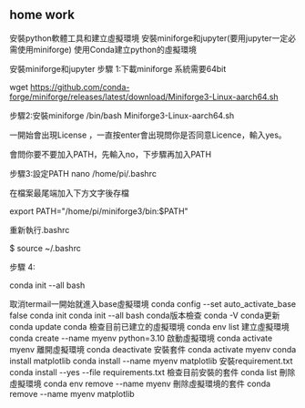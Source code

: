 ## home work
安裝python軟體工具和建立虛擬環境
安裝miniforge和jupyter(要用jupyter一定必需使用miniforge)
使用Conda建立python的虛擬環境

安裝miniforge和jupyter
步驟 1:下載miniforge 系統需要64bit

wget https://github.com/conda-forge/miniforge/releases/latest/download/Miniforge3-Linux-aarch64.sh

步驟2:安裝miniforge
/bin/bash Miniforge3-Linux-aarch64.sh

一開始會出現License ，一直按enter會出現問你是否同意Licence，輸入yes。

會問你要不要加入PATH，先輸入no，下步驟再加入PATH

步驟3:設定PATH
nano /home/pi/.bashrc

在檔案最尾端加入下方文字後存檔

export PATH="/home/pi/miniforge3/bin:$PATH"

重新執行.bashrc

$ source ~/.bashrc

步驟 4:

conda init --all bash

取消termail一開始就進入base虛擬環境
conda config --set auto_activate_base false
conda init
conda init --all bash
conda版本檢查
conda -V
conda更新
conda update conda
檢查目前已建立的虛擬環境
conda env list
建立虛擬環境
conda create --name myenv python=3.10
啟動虛擬環境
conda activate myenv
離開虛擬環境
conda deactivate
安裝套件
conda activate myenv
conda install matplotlib
conda install --name myenv matplotlib
安裝requirement.txt
conda install --yes --file requirements.txt
檢查目前安裝的套件
conda list
刪除虛擬環境
conda env remove --name myenv
刪除虛擬環境的套件
conda remove --name myenv matplotlib
